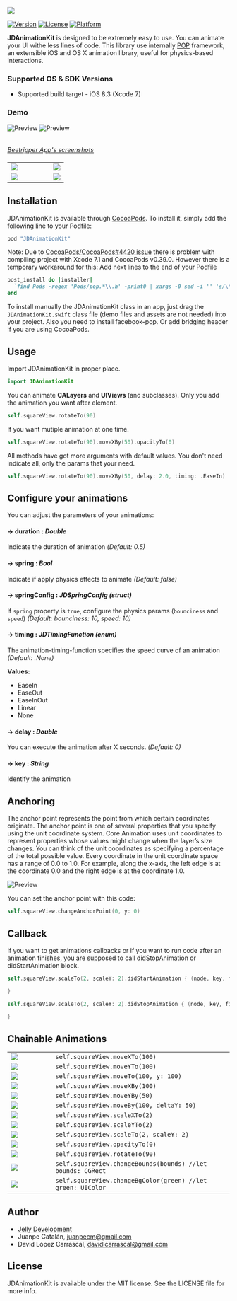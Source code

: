 ![](http://juanpecatalan.com/JDAnimationKit/JDAnimationKit_header_2.jpg)

[![Version](https://img.shields.io/cocoapods/v/JDAnimationKit.svg?style=flat)](http://cocoapods.org/pods/JDAnimationKit)
[![License](https://img.shields.io/cocoapods/l/JDAnimationKit.svg?style=flat)](http://cocoapods.org/pods/JDAnimationKit)
[![Platform](https://img.shields.io/cocoapods/p/JDAnimationKit.svg?style=flat)](http://cocoapods.org/pods/JDAnimationKit)

**JDAnimationKit** is designed to be extremely easy to use. You can animate your UI withe less lines of code. This library use internally [POP](https://github.com/facebook/pop) framework, an extensible iOS and OS X animation library, useful for physics-based interactions.

### Supported OS & SDK Versions

* Supported build target - iOS 8.3 (Xcode 7)

### Demo

![Preview](http://juanpecatalan.com/JDAnimationKit/beetripper_1.gif)
![Preview](http://juanpecatalan.com/JDAnimationKit/beetripper_2.gif)
######
*[Beetripper App's screenshots](http://beetripper.com)*

####

<table>
<tr>
<td width="75%">
<img src="http://juanpecatalan.com/JDAnimationKit/general_2.png"></img>
</td>
<td width="25%">
<img src="http://juanpecatalan.com/JDAnimationKit/general_2.gif"></img>
</td>
</tr
<tr>
<td width="75%">
<img src="http://juanpecatalan.com/JDAnimationKit/general.png"></img>
</td>
<td width="25%">
<img src="http://juanpecatalan.com/JDAnimationKit/general.gif"></img>
</td>
</tr>
</table>

## Installation

JDAnimationKit is available through [CocoaPods](http://cocoapods.org). To install
it, simply add the following line to your Podfile:

```ruby
pod "JDAnimationKit"
```

Note: Due to [CocoaPods/CocoaPods#4420 issue](https://github.com/CocoaPods/CocoaPods/issues/4420) there is problem with compiling project with Xcode 7.1 and CocoaPods v0.39.0. However there is a temporary workaround for this:
Add next lines to the end of your Podfile
```ruby
post_install do |installer|
  `find Pods -regex 'Pods/pop.*\\.h' -print0 | xargs -0 sed -i '' 's/\\(<\\)pop\\/\\(.*\\)\\(>\\)/\\"\\2\\"/'`
end
```
To install manually the JDAnimationKit class in an app, just drag the ``` JDAnimationKit.swift``` class file (demo files and assets are not needed) into your project. Also you need to install facebook-pop. Or add bridging header if you are using CocoaPods.

## Usage

Import JDAnimationKit in proper place.
```swift
import JDAnimationKit
```

You can animate **CALayers** and **UIViews** (and subclasses). Only you add the animation you want after element.
```swift
self.squareView.rotateTo(90)
```

If you want mutiple animation at one time.
```swift
self.squareView.rotateTo(90).moveXBy(50).opacityTo(0)
```

All methods have got more arguments with default values. You don't need indicate all, only the params that your need.

```swift
self.squareView.rotateTo(90).moveXBy(50, delay: 2.0, timing: .EaseIn)
```

## Configure your animations

You can adjust the parameters of your animations:
#### -> duration : *Double*
Indicate the duration of animation *(Default: 0.5)*

#### -> spring : *Bool*
Indicate if apply physics effects to animate *(Default: false)*

#### -> springConfig : *JDSpringConfig (struct)*
If ```spring``` property is ```true```, configure the physics params (```bounciness``` and ```speed```) *(Default: bounciness: 10, speed: 10)*

#### -> timing : *JDTimingFunction (enum)*
The animation-timing-function specifies the speed curve of an animation *(Default: .None)*

**Values:**
* EaseIn
* EaseOut
* EaseInOut
* Linear
* None

#### -> delay : *Double*
You can execute the animation after X seconds. *(Default: 0)*

#### -> key : *String*
Identify the animation

## Anchoring

The anchor point represents the point from which certain coordinates originate. The anchor point is one of several properties that you specify using the unit coordinate system. Core Animation uses unit coordinates to represent properties whose values might change when the layer’s size changes. You can think of the unit coordinates as specifying a percentage of the total possible value. Every coordinate in the unit coordinate space has a range of 0.0 to 1.0. For example, along the x-axis, the left edge is at the coordinate 0.0 and the right edge is at the coordinate 1.0.

![Preview](https://c1.staticflickr.com/9/8164/7525485756_6782ed8ce6.jpg)

You can set the anchor point with this code:

```swift
self.squareView.changeAnchorPoint(0, y: 0)  
```

## Callback

If you want to get animations callbacks or if you want to run code after an animation finishes, you are supposed to call didStopAnimation or didStartAnimation block.
```swift
self.squareView.scaleTo(2, scaleY: 2).didStartAnimation { (node, key, finished, error) -> Void in

}
```
```swift
self.squareView.scaleTo(2, scaleY: 2).didStopAnimation { (node, key, finished, error) -> Void in

}
```

## Chainable Animations

<table>

<tr>
<td width="20%">
<img src="http://juanpecatalan.com/JDAnimationKit/moveXTo.gif"></img>
</td>
<td width="80%">
<code>self.squareView.moveXTo(100)</code>
</td>
</tr>

<tr>
<td width="20%">
<img src="http://juanpecatalan.com/JDAnimationKit/moveYTo.gif"></img>
</td>
<td width="80%">
<code>self.squareView.moveYTo(100)</code>
</td>
</tr>

<tr>
<td width="20%">
<img src="http://juanpecatalan.com/JDAnimationKit/moveTo.gif"></img>
</td>
<td width="80%">
<code>self.squareView.moveTo(100, y: 100)</code>
</td>
</tr>

<tr>
<td width="20%">
<img src="http://juanpecatalan.com/JDAnimationKit/moveXBy.gif"></img>
</td>
<td width="80%">
<code>self.squareView.moveXBy(100)</code>
</td>
</tr>

<tr>
<td width="20%">
<img src="http://juanpecatalan.com/JDAnimationKit/moveYBy.gif"></img>
</td>
<td width="80%">
<code>self.squareView.moveYBy(50)</code>
</td>
</tr>

<tr>
<td width="20%">
<img src="http://juanpecatalan.com/JDAnimationKit/moveBy.gif"></img>
</td>
<td width="80%">
<code>self.squareView.moveBy(100, deltaY: 50)</code>
</td>
</tr>

<tr>
<td width="20%">
<img src="http://juanpecatalan.com/JDAnimationKit/scaleXTo.gif"></img>
</td>
<td width="80%">
<code>self.squareView.scaleXTo(2)</code>
</td>
</tr>

<tr>
<td width="20%">
<img src="http://juanpecatalan.com/JDAnimationKit/scaleYTo.gif"></img>
</td>
<td width="80%">
<code>self.squareView.scaleYTo(2)</code>
</td>
</tr>

<tr>
<td width="20%">
<img src="http://juanpecatalan.com/JDAnimationKit/scaleTo.gif"></img>
</td>
<td width="80%">
<code>self.squareView.scaleTo(2, scaleY: 2)</code>
</td>
</tr>

<tr>
<td width="20%">
<img src="http://juanpecatalan.com/JDAnimationKit/opacityTo.gif"></img>
</td>
<td width="80%">
<code>self.squareView.opacityTo(0)</code>
</td>
</tr>

<tr>
<td width="20%">
<img src="http://juanpecatalan.com/JDAnimationKit/rotateTo.gif"></img>
</td>
<td width="80%">
<code>self.squareView.rotateTo(90)</code>
</td>
</tr>

<tr>
<td width="20%">
<img src="http://juanpecatalan.com/JDAnimationKit/changeBounds.gif"></img>
</td>
<td width="80%">
<code>self.squareView.changeBounds(bounds) //let bounds: CGRect</code>
</td>
</tr>

<tr>
<td width="20%">
<img src="http://juanpecatalan.com/JDAnimationKit/changeBgColor.gif"></img>
</td>
<td width="80%">
<code>self.squareView.changeBgColor(green) //let green: UIColor</code>
</td>
</tr>

</table>

## Author

* [Jelly Development](https://github.com/JellyDevelopment)
* Juanpe Catalán, juanpecm@gmail.com
* David López Carrascal, davidlcarrascal@gmail.com

## License

JDAnimationKit is available under the MIT license. See the LICENSE file for more info.
